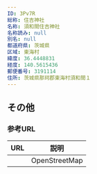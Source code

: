 ```yaml
---
ID: 3Pv7R
総称: 住吉神社
名称: 須和間住吉神社
名称読み: null
別名: null
都道府県: 茨城県
区域: 東海村
緯度: 36.4448831
経度: 140.5615436
郵便番号: 3191114
住所: 茨城県那珂郡東海村須和間１
---
```


## その他

### 参考URL

| URL | 説明          |
| --- | ------------- |
|     | OpenStreetMap |
